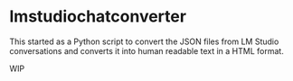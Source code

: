 # lmstudiochatconverter
This started as a Python script to convert the JSON files from LM Studio conversations and converts it into human readable text in a HTML format.

WIP
